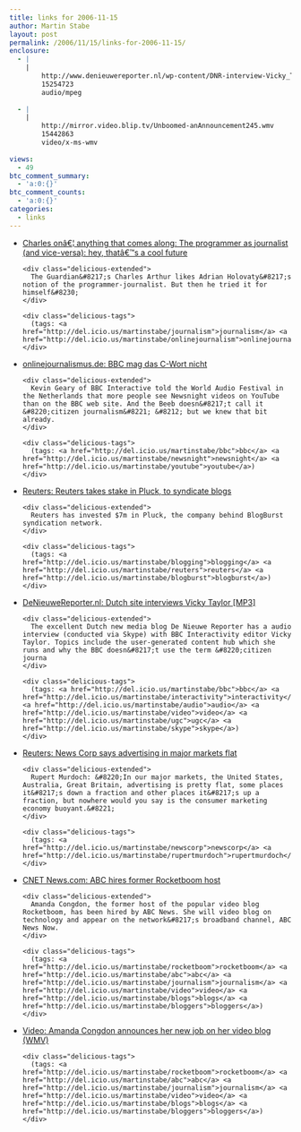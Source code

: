 ```yaml
---
title: links for 2006-11-15
author: Martin Stabe
layout: post
permalink: /2006/11/15/links-for-2006-11-15/
enclosure:
  - |
    |
        http://www.denieuwereporter.nl/wp-content/DNR-interview-Vicky_Taylor.mp3
        15254723
        audio/mpeg
        
  - |
    |
        http://mirror.video.blip.tv/Unboomed-anAnnouncement245.wmv
        15442863
        video/x-ms-wmv
        
views:
  - 49
btc_comment_summary:
  - 'a:0:{}'
btc_comment_counts:
  - 'a:0:{}'
categories:
  - links
---
```

<ul class="delicious">
  <li>
    <div class="delicious-link">
      <a href="http://www.charlesarthur.com/blog/?p=811">Charles onâ€¦ anything that comes along: The programmer as journalist (and vice-versa): hey, thatâ€™s a cool future</a>
    </div>
    
    <div class="delicious-extended">
      The Guardian&#8217;s Charles Arthur likes Adrian Holovaty&#8217;s notion of the programmer-journalist. But then he tried it for himself&#8230;
    </div>
    
    <div class="delicious-tags">
      (tags: <a href="http://del.icio.us/martinstabe/journalism">journalism</a> <a href="http://del.icio.us/martinstabe/onlinejournalism">onlinejournalism</a>)
    </div>
  </li>
  
  <li>
    <div class="delicious-link">
      <a href="http://www.onlinejournalismus.de/2006/11/14/bbc-mag-das-c-wort-nicht/">onlinejournalismus.de: BBC mag das C-Wort nicht</a>
    </div>
    
    <div class="delicious-extended">
      Kevin Geary of BBC Interactive told the World Audio Festival in the Netherlands that more people see Newsnight videos on YouTube than on the BBC web site. And the Beeb doesn&#8217;t call it &#8220;citizen journalism&#8221; &#8212; but we knew that bit already.
    </div>
    
    <div class="delicious-tags">
      (tags: <a href="http://del.icio.us/martinstabe/bbc">bbc</a> <a href="http://del.icio.us/martinstabe/newsnight">newsnight</a> <a href="http://del.icio.us/martinstabe/youtube">youtube</a>)
    </div>
  </li>
  
  <li>
    <div class="delicious-link">
      <a href="http://today.reuters.com/news/articleinvesting.aspx?view=CN&#038;storyID=2006-11-14T065249Z_01_N13182705_RTRIDST_0_MEDIA-REUTERS-BLOGS.XML">Reuters: Reuters takes stake in Pluck, to syndicate blogs</a>
    </div>
    
    <div class="delicious-extended">
      Reuters has invested $7m in Pluck, the company behind BlogBurst syndication network.
    </div>
    
    <div class="delicious-tags">
      (tags: <a href="http://del.icio.us/martinstabe/blogging">blogging</a> <a href="http://del.icio.us/martinstabe/reuters">reuters</a> <a href="http://del.icio.us/martinstabe/blogburst">blogburst</a>)
    </div>
  </li>
  
  <li>
    <div class="delicious-link">
      <a href="http://www.denieuwereporter.nl/wp-content/DNR-interview-Vicky_Taylor.mp3">DeNieuweReporter.nl: Dutch site interviews Vicky Taylor [MP3]</a>
    </div>
    
    <div class="delicious-extended">
      The excellent Dutch new media blog De Nieuwe Reporter has a audio interview (conducted via Skype) with BBC Interactivity editor Vicky Taylor. Topics include the user-generated content hub which she runs and why the BBC doesn&#8217;t use the term &#8220;citizen journa
    </div>
    
    <div class="delicious-tags">
      (tags: <a href="http://del.icio.us/martinstabe/bbc">bbc</a> <a href="http://del.icio.us/martinstabe/interactivity">interactivity</a> <a href="http://del.icio.us/martinstabe/audio">audio</a> <a href="http://del.icio.us/martinstabe/video">video</a> <a href="http://del.icio.us/martinstabe/ugc">ugc</a> <a href="http://del.icio.us/martinstabe/skype">skype</a>)
    </div>
  </li>
  
  <li>
    <div class="delicious-link">
      <a href="http://today.reuters.co.uk/news/articlebusiness.aspx?type=businessNews&#038;storyID=2006-11-15T034727Z_01_SYU001110_RTRUKOC_0_UK-MEDIA-NEWSCORP.xml">Reuters: News Corp says advertising in major markets flat</a>
    </div>
    
    <div class="delicious-extended">
      Rupert Murdoch: &#8220;In our major markets, the United States, Australia, Great Britain, advertising is pretty flat, some places it&#8217;s down a fraction and other places it&#8217;s up a fraction, but nowhere would you say is the consumer marketing economy buoyant.&#8221;
    </div>
    
    <div class="delicious-tags">
      (tags: <a href="http://del.icio.us/martinstabe/newscorp">newscorp</a> <a href="http://del.icio.us/martinstabe/rupertmurdoch">rupertmurdoch</a>)
    </div>
  </li>
  
  <li>
    <div class="delicious-link">
      <a href="http://news.com.com/2061-10802_3-6135425.html?part=rss&#038;tag=2547-1_3-0-20&#038;subj=news">CNET News.com: ABC hires former Rocketboom host</a>
    </div>
    
    <div class="delicious-extended">
      Amanda Congdon, the former host of the popular video blog Rocketboom, has been hired by ABC News. She will video blog on technology and appear on the network&#8217;s broadband channel, ABC News Now.
    </div>
    
    <div class="delicious-tags">
      (tags: <a href="http://del.icio.us/martinstabe/rocketboom">rocketboom</a> <a href="http://del.icio.us/martinstabe/abc">abc</a> <a href="http://del.icio.us/martinstabe/journalism">journalism</a> <a href="http://del.icio.us/martinstabe/video">video</a> <a href="http://del.icio.us/martinstabe/blogs">blogs</a> <a href="http://del.icio.us/martinstabe/bloggers">bloggers</a>)
    </div>
  </li>
  
  <li>
    <div class="delicious-link">
      <a href="http://mirror.video.blip.tv/Unboomed-anAnnouncement245.wmv">Video: Amanda Congdon announces her new job on her video blog (WMV)</a>
    </div>
    
    <div class="delicious-tags">
      (tags: <a href="http://del.icio.us/martinstabe/rocketboom">rocketboom</a> <a href="http://del.icio.us/martinstabe/abc">abc</a> <a href="http://del.icio.us/martinstabe/journalism">journalism</a> <a href="http://del.icio.us/martinstabe/video">video</a> <a href="http://del.icio.us/martinstabe/blogs">blogs</a> <a href="http://del.icio.us/martinstabe/bloggers">bloggers</a>)
    </div>
  </li>
</ul>
